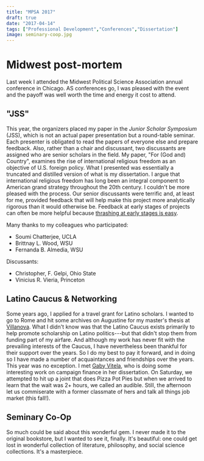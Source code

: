 ```yaml
---
title: "MPSA 2017"
draft: true
date: "2017-04-14"
tags: ["Professional Development","Conferences","Dissertation"]
image: seminary-coop.jpg
---
```


# Midwest post-mortem

Last week I attended the Midwest Political Science Association annual conference in Chicago. AS conferences go, I was pleased with the event and the payoff was well worth the time and energy it cost to attend. <!--more-->

## "JSS"

This year, the organizers placed my paper in the *Junior Scholar Symposium* (JSS), which is not an actual paper presentation but a round-table seminar. Each presenter is obligated to read the papers of everyone else and prepare feedback. Also, rather than a chair and discussant, two discussants are assigned who are senior scholars in the field. My paper, "For (God and) Country", examines the rise of international religious freedom as an objective of U.S. foreign policy. What I presented was essentially a truncated and distilled version of what is my dissertation. I argue that international religious freedom has long been an integral component to American grand strategy throughout the 20th century. I couldn't be more pleased with the process. Our senior discussants were terrific and, at least for me, provided feedback that will help make this project more analytically rigorous than it would otherwise be. Feedback at early stages of projects can often be more helpful because [thrashing at early stages is easy](https://vimeo.com/5895898). 

Many thanks to my colleagues who participated:

* Soumi Chatterjee, UCLA
* Brittnay L. Wood, WSU
* Fernanda B. Almedia, WSU

Discussants: 

* Christopher, F. Gelpi, Ohio State
* Vinicius R. Vieria, Princeton


## Latino Caucus & Networking

Some years ago, I applied for a travel grant for Latino scholars. I wanted to go to Rome and hit some archives on Augustine for my master's thesis at [Villanova](http://www1.villanova.edu/villanova/artsci/psc.html). What I didn't know was that the Latino Caucus exists primarily to help promote scholarship on Latino politics---but that didn't stop them from funding part of my airfare. And although my work has never fit with the prevailing interests of the Caucus, I have nevertheless been thankful for their support over the years. So I do my best to pay it forward, and in doing so I have made a number of acquaintances and friendships over the years. This year was no exception. I met [Gaby Vitela](http://www.lsu.edu/hss/polisci/graduate_students/graduate_students/vitelag.php), who is doing some interesting work on campaign finance in her dissertation. On Saturday, we attempted to hit up a joint that does Pizza Pot Pies but when we arrived to learn that the wait was 2+ hours, we called an audible. Still, the afternoon let us commiserate with a former classmate of hers and talk all things job market (this fall!). 


## Seminary Co-Op

So much could be said about this wonderful gem. I never made it to the original bookstore, but I wanted to see it, finally. It's beautiful: one could get lost in wonderful collection of literature, philosophy, and social science collections. It's a masterpiece.
